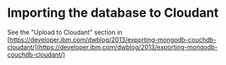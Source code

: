 # Importing the database to Cloudant

See the "Upload to Cloudant" section in [https://developer.ibm.com/dwblog/2013/exporting-mongodb-couchdb-cloudant/](https://developer.ibm.com/dwblog/2013/exporting-mongodb-couchdb-cloudant/)

